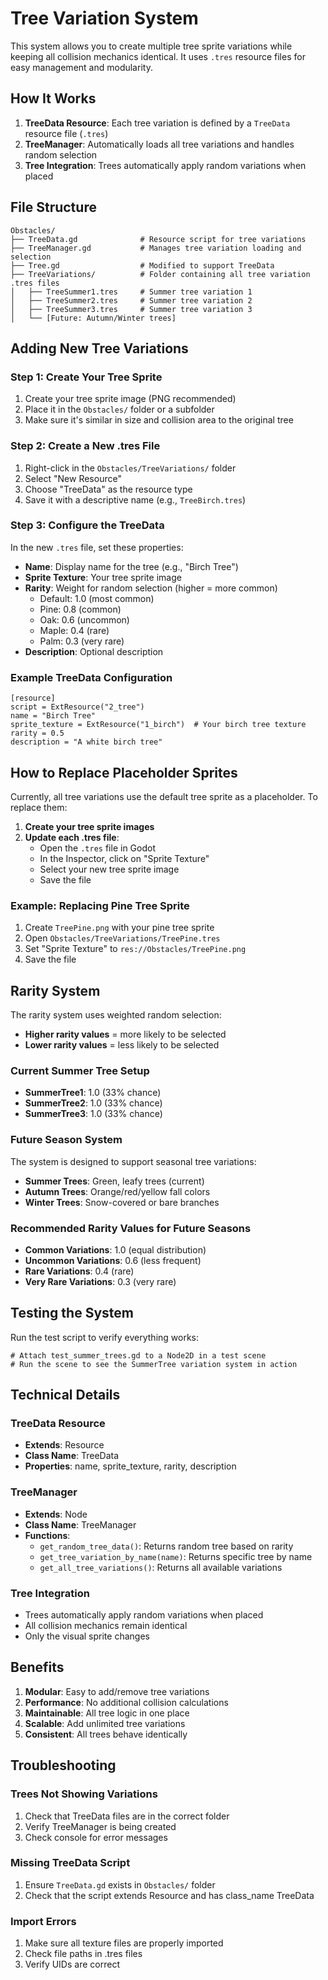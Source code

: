 # Tree Variation System

This system allows you to create multiple tree sprite variations while keeping all collision mechanics identical. It uses `.tres` resource files for easy management and modularity.

## How It Works

1. **TreeData Resource**: Each tree variation is defined by a `TreeData` resource file (`.tres`)
2. **TreeManager**: Automatically loads all tree variations and handles random selection
3. **Tree Integration**: Trees automatically apply random variations when placed

## File Structure

```
Obstacles/
├── TreeData.gd              # Resource script for tree variations
├── TreeManager.gd           # Manages tree variation loading and selection
├── Tree.gd                  # Modified to support TreeData
├── TreeVariations/          # Folder containing all tree variation .tres files
│   ├── TreeSummer1.tres     # Summer tree variation 1
│   ├── TreeSummer2.tres     # Summer tree variation 2
│   ├── TreeSummer3.tres     # Summer tree variation 3
│   └── [Future: Autumn/Winter trees]
```

## Adding New Tree Variations

### Step 1: Create Your Tree Sprite
1. Create your tree sprite image (PNG recommended)
2. Place it in the `Obstacles/` folder or a subfolder
3. Make sure it's similar in size and collision area to the original tree

### Step 2: Create a New .tres File
1. Right-click in the `Obstacles/TreeVariations/` folder
2. Select "New Resource"
3. Choose "TreeData" as the resource type
4. Save it with a descriptive name (e.g., `TreeBirch.tres`)

### Step 3: Configure the TreeData
In the new `.tres` file, set these properties:
- **Name**: Display name for the tree (e.g., "Birch Tree")
- **Sprite Texture**: Your tree sprite image
- **Rarity**: Weight for random selection (higher = more common)
  - Default: 1.0 (most common)
  - Pine: 0.8 (common)
  - Oak: 0.6 (uncommon)
  - Maple: 0.4 (rare)
  - Palm: 0.3 (very rare)
- **Description**: Optional description

### Example TreeData Configuration
```gdscript
[resource]
script = ExtResource("2_tree")
name = "Birch Tree"
sprite_texture = ExtResource("1_birch")  # Your birch tree texture
rarity = 0.5
description = "A white birch tree"
```

## How to Replace Placeholder Sprites

Currently, all tree variations use the default tree sprite as a placeholder. To replace them:

1. **Create your tree sprite images**
2. **Update each .tres file**:
   - Open the `.tres` file in Godot
   - In the Inspector, click on "Sprite Texture"
   - Select your new tree sprite image
   - Save the file

### Example: Replacing Pine Tree Sprite
1. Create `TreePine.png` with your pine tree sprite
2. Open `Obstacles/TreeVariations/TreePine.tres`
3. Set "Sprite Texture" to `res://Obstacles/TreePine.png`
4. Save the file

## Rarity System

The rarity system uses weighted random selection:
- **Higher rarity values** = more likely to be selected
- **Lower rarity values** = less likely to be selected

### Current Summer Tree Setup
- **SummerTree1**: 1.0 (33% chance)
- **SummerTree2**: 1.0 (33% chance) 
- **SummerTree3**: 1.0 (33% chance)

### Future Season System
The system is designed to support seasonal tree variations:
- **Summer Trees**: Green, leafy trees (current)
- **Autumn Trees**: Orange/red/yellow fall colors
- **Winter Trees**: Snow-covered or bare branches

### Recommended Rarity Values for Future Seasons
- **Common Variations**: 1.0 (equal distribution)
- **Uncommon Variations**: 0.6 (less frequent)
- **Rare Variations**: 0.4 (rare)
- **Very Rare Variations**: 0.3 (very rare)

## Testing the System

Run the test script to verify everything works:
```gdscript
# Attach test_summer_trees.gd to a Node2D in a test scene
# Run the scene to see the SummerTree variation system in action
```

## Technical Details

### TreeData Resource
- **Extends**: Resource
- **Class Name**: TreeData
- **Properties**: name, sprite_texture, rarity, description

### TreeManager
- **Extends**: Node
- **Class Name**: TreeManager
- **Functions**:
  - `get_random_tree_data()`: Returns random tree based on rarity
  - `get_tree_variation_by_name(name)`: Returns specific tree by name
  - `get_all_tree_variations()`: Returns all available variations

### Tree Integration
- Trees automatically apply random variations when placed
- All collision mechanics remain identical
- Only the visual sprite changes

## Benefits

1. **Modular**: Easy to add/remove tree variations
2. **Performance**: No additional collision calculations
3. **Maintainable**: All tree logic in one place
4. **Scalable**: Add unlimited tree variations
5. **Consistent**: All trees behave identically

## Troubleshooting

### Trees Not Showing Variations
1. Check that TreeData files are in the correct folder
2. Verify TreeManager is being created
3. Check console for error messages

### Missing TreeData Script
1. Ensure `TreeData.gd` exists in `Obstacles/` folder
2. Check that the script extends Resource and has class_name TreeData

### Import Errors
1. Make sure all texture files are properly imported
2. Check file paths in .tres files
3. Verify UIDs are correct 